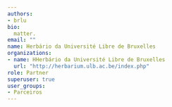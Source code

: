 ```yaml
---
authors:
- brlu
bio: 
  matter.
email: ""
name: Herbário da Université Libre de Bruxelles
organizations:
- name: HHerbário da Université Libre de Bruxelles
  url: "http://herbarium.ulb.ac.be/index.php"
role: Partner
superuser: true
user_groups:
- Parceiros
---
```


